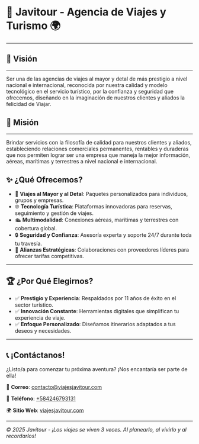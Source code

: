 # 🚀 Javitour - Agencia de Viajes y Turismo 🌍

---

## 🌟 Visión
---
Ser una de las agencias de viajes al mayor y detal de más prestigio a nivel nacional e internacional, reconocida por nuestra calidad y modelo tecnológico en el servicio turístico, por la confianza y seguridad que ofrecemos, diseñando en la imaginación de nuestros clientes y aliados la felicidad de Viajar.

## 🎯 Misión
---
Brindar servicios con la filosofía de calidad para nuestros clientes y aliados, estableciendo relaciones comerciales permanentes, rentables y duraderas que nos permiten lograr ser una empresa que maneja la mejor información, aéreas, marítimas y terrestres a nivel nacional e internacional.

## ✨ ¿Qué Ofrecemos?  
- 🛫 **Viajes al Mayor y al Detal**: Paquetes personalizados para individuos, grupos y empresas.  
- 🌐 **Tecnología Turística**: Plataformas innovadoras para reservas, seguimiento y gestión de viajes.  
- 🛳️ **Multimodalidad**: Conexiones aéreas, marítimas y terrestres con cobertura global.  
- 🔒 **Seguridad y Confianza**: Asesoría experta y soporte 24/7 durante toda tu travesía.  
- 💼 **Alianzas Estratégicas**: Colaboraciones con proveedores líderes para ofrecer tarifas competitivas.  

---

## 🏆 ¿Por Qué Elegirnos?  
- ✅ **Prestigio y Experiencia**: Respaldados por 11 años de éxito en el sector turístico.  
- ✅ **Innovación Constante**: Herramientas digitales que simplifican tu experiencia de viaje.  
- ✅ **Enfoque Personalizado**: Diseñamos itinerarios adaptados a tus deseos y necesidades.  

---

## 📞 ¡Contáctanos!  
¿Listo/a para comenzar tu próxima aventura? ¡Nos encantaría ser parte de ella!  

📧 **Correo**: contacto@viajesjavitour.com  

📱 **Teléfono**: [+584246793131](https://api.whatsapp.com/send?phone=584246793131&text=%C2%A1Buenas!%20%E2%9C%88%EF%B8%8F%20Estoy%20planeando%20mis%20pr%C3%B3ximas%20vacaciones%20y%20encontr%C3%A9%20su%20p%C3%A1gina.)

🌍 **Sitio Web**: [viajesjavitour.com](https://www.viajesjavitour.com)  

---

*© 2025 Javitour - ¡Los viajes se viven 3 veces. Al planearlo, al vivirlo y al recordarlos!*  

